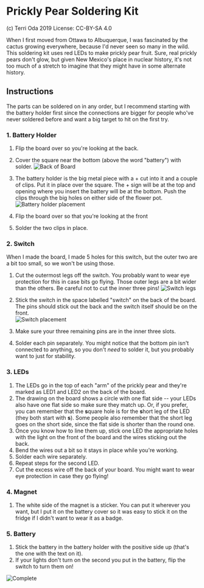 # Prickly Pear Soldering Kit
(c) Terri Oda 2019
License: CC-BY-SA 4.0

When I first moved from Ottawa to Albuquerque, I was fascinated by the cactus growing everywhere, because I'd never seen so many in the wild.  This soldering kit uses red LEDs to make prickly pear fruit.  Sure, real prickly pears don't glow, but given New Mexico's place in nuclear history, it's not too much of a stretch to imagine that they might have in some alternate history.

## Instructions

The parts can be soldered on in any order, but I recommend starting with the battery holder first since the connections are bigger for people who've never soldered before and want a big target to hit on the first try.

### 1. Battery Holder

1. Flip the board over so you're looking at the back.
2. Cover the square near the bottom (above the word "battery") with solder.
![Back of Board](images/1a-battery.png)

3. The battery holder is the big metal piece with a + cut into it and a couple of clips.  Put it in place over the square.  The + sign will be at the top and opening where you insert the battery will be at the bottom.  Push the clips through the big holes on either side of the flower pot.
![Battery holder placement](images/1b-battery.png)

4. Flip the board over so that you're looking at the front
5. Solder the two clips in place.

### 2. Switch

When I made the board, I made 5 holes for this switch, but the outer two are a bit too small, so we won't be using those.

1. Cut the outermost legs off the switch.  You probably want to wear eye protection for this in case bits go flying.  Those outer legs are a bit wider than the others.  Be careful not to cut the inner three pins!
![Switch legs](images/2a-switch.png)

2. Stick the switch in the space labelled "switch" on the back of the board.  The pins should stick out the back and the switch itself should be on the front.  
![Switch placement](images/2b-switch.png)

3. Make sure your three remaining pins are in the inner three slots.
4. Solder each pin separately.  You might notice that the bottom pin isn't connected to anything, so you don't *need* to solder it, but you probably want to just for stability.

### 3. LEDs

1. The LEDs go in the top of each "arm" of the prickly pear and they're marked as LED1 and LED2 on the back of the board.  
2. The drawing on the board shows a circle with one flat side -- your LEDs also have one flat side so make sure they match up.  Or, if you prefer, you can remember that the **s**quare hole is for the **s**hort leg of the LED (they both start with **s**).  Some people also remember that the short leg goes on the short side, since the flat side is shorter than the round one. 
3. Once you know how to line them up, stick one LED the appropriate holes with the light on the front of the board and the wires sticking out the back.  
4. Bend the wires out a bit so it stays in place while you're working.
5. Solder each wire separately.
6. Repeat steps for the second LED.
7. Cut the excess wire off the back of your board.  You might want to wear eye protection in case they go flying!


### 4. Magnet

1. The white side of the magnet is a sticker.  You can put it wherever you want, but I put it on the battery cover so it was easy to stick it on the fridge if I didn't want to wear it as a badge.

### 5. Battery

1. Stick the battery in the battery holder with the positive side up (that's the one with the text on it).
2. If your lights don't turn on the second you put in the battery, flip the switch to turn them on!  

![Complete](images/complete.png)

